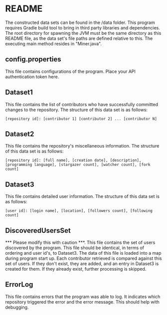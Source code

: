 README
======

The constructed data sets can be found in the /data folder. This program requires Gradle build tool to bring in third party libraries and dependencies. The root directory for spawning the JVM must be the same directory as this README file, as the data set's file paths are defined relative to this. The executing main method resides in "Miner.java".


config.properties
-----------------

This file contains configurations of the program. Place your API authentication token here.


Dataset1
--------

This file contains the list of contributors who have successfully committed changes to the repository. The structure of this data set is as follows:

	[repository id]: [contributor 1] [contributor 2] ... [contributor N]


Dataset2
--------

This file contains the repository's miscellaneous information. The structure of this data set is as follows:

	[repository id]: [full name], [creation date], [description], [programming language], [stargazer count], [watcher count], [fork count]


Dataset3
--------

This file contains detailed user information. The structure of this data set is as follows:

	[user id]: [login name], [location], [followers count], [following count]


DiscoveredUsersSet
------------------

*** Please modify this with caution ***. This file contains the set of users discovered by the program. This file should be identical, in terms of ordering and user id's, to Dataset3. The data of this file is loaded into a map during program start up. Each contributor retrieved is compared against this set of users. If they don't exist, they are added, and an entry in Dataset3 is created for them. If they already exist, further processing is skipped.


ErrorLog
--------

This file contains errors that the program was able to log. It indicates which repository triggered the error and the error message. This should help with debugging.



